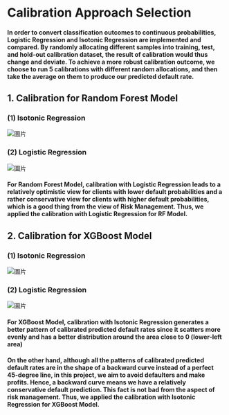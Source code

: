 # Calibration Approach Selection
#### In order to convert classification outcomes to continuous probabilities, Logistic Regression and Isotonic Regression are implemented and compared. By randomly allocating different samples into training, test, and hold-out calibration dataset, the result of calibration would thus change and deviate. To achieve a more robust calibration outcome, we choose to run 5 calibrations with different random allocations, and then take the average on them to produce our predicted default rate.

## 1. Calibration for Random Forest Model
### (1) Isotonic Regression
![圖片](https://user-images.githubusercontent.com/92542287/208262780-cd27d815-c6dd-4a02-b3c8-5962c78aa2e7.png)

### (2) Logistic Regression
![圖片](https://user-images.githubusercontent.com/92542287/208262857-bba655e4-6b19-4fe7-8f66-bc0ee7864f36.png)

#### For Random Forest Model, calibration with Logistic Regression leads to a relatively optimistic view for clients with lower default probabilities and a rather conservative view for clients with higher default probabilities, which is a good thing from the view of Risk Management. Thus, we applied the calibration with Logistic Regression for RF Model.

## 2. Calibration for XGBoost Model

### (1) Isotonic Regression
![圖片](https://user-images.githubusercontent.com/92542287/208212184-d1c77050-befd-4663-bcde-62b4be65ebea.png)

### (2) Logistic Regression
![圖片](https://user-images.githubusercontent.com/92542287/208212227-2ef52e34-e3b9-498a-843f-668e5e4361c8.png)

#### For XGBoost Model, calibration with Isotonic Regression generates a better pattern of calibrated predicted default rates since it scatters more evenly and has a better distribution around the area close to 0 (lower-left area)


#### On the other hand, although all the patterns of calibrated predicted default rates are in the shape of a backward curve instead of a perfect 45-degree line, in this project, we aim to avoid defaulters and make profits. Hence, a backward curve means we have a relatively conservative default prediction. This fact is not bad from the aspect of risk management. Thus, we applied the calibration with Isotonic Regression for XGBoost Model.
